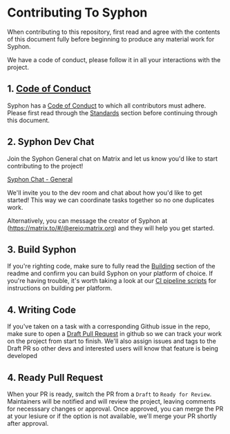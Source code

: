 # Contributing To Syphon

When contributing to this repository, first read and agree with the contents of this document fully before beginning to produce any material work for Syphon.

We have a code of conduct, please follow it in all your interactions with the project.

## 1. [Code of Conduct](./docs/code-of-conduct.md)

Syphon has a [Code of Conduct](https://github.com/syphon-org/syphon/main/blob/HEAD/code-of-conduct.md) to which all contributors must adhere. 
Please first read through the [Standards](https://github.com/syphon-org/syphon/main/blob/HEAD/code-of-conduct.md#standards) section before continuing through this document.

## 2. Syphon Dev Chat

Join the Syphon General chat on Matrix and let us know you'd like to start contributing to the project!

[Syphon Chat - General](https://matrix.to/#/#syphon:matrix.org)

We'll invite you to the dev room and chat about how you'd like to get started! This way we can coordinate tasks together so no one duplicates work.

Alternatively, you can message the creator of Syphon at (https://matrix.to/#/@ereio:matrix.org) and they will help you get started.

## 3. Build Syphon

If you're righting code, make sure to fully read the [Building](./readme.md#Building) section of the readme and confirm you can build Syphon on your platform of choice. If you're having trouble, it's worth taking a look at our [CI pipeline scripts](./drone.yml) for instructions on building per platform.

## 4. Writing Code

If you've taken on a task with a corresponding Github issue in the repo, make sure to open a [Draft Pull Request](https://docs.github.com/en/github/collaborating-with-pull-requests/proposing-changes-to-your-work-with-pull-requests/about-pull-requests#draft-pull-requests) in github so we can track your work on the project from start to finish. We'll also assign issues and tags to the Draft PR so other devs and interested users will know that feature is being developed

## 4. Ready Pull Request

When your PR is ready, switch the PR from a `Draft` to `Ready for Review`. Maintainers will be notified and will review the project, leaving comments for necesssary changes or approval. Once approved, you can merge the PR at your lesiure or if the option is not available, we'll merge your PR shortly after approval.
